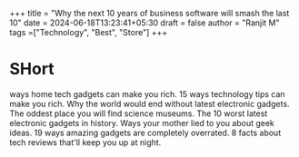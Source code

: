 +++
title = "Why the next 10 years of business software will smash the last 10"
date = 2024-06-18T13:23:41+05:30
draft = false
author = "Ranjit M"
tags =["Technology", "Best", "Store"]
+++
# SHort
ways home tech gadgets can make you rich. 15 ways technology tips can make you rich. Why the world would end without latest electronic gadgets. The oddest place you will find science museums. The 10 worst latest electronic gadgets in history. Ways your mother lied to you about geek ideas. 19 ways amazing gadgets are completely overrated. 8 facts about tech reviews that'll keep you up at night.

